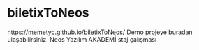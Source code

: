 # biletixToNeos

https://memetyc.github.io/biletixToNeos/ 
Demo projeye buradan ulaşabilirsiniz.
Neos Yazılım AKADEMİ staj çalışması
